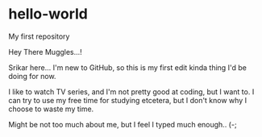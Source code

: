 # hello-world
My first repository


Hey There Muggles...!

Srikar here... I'm new to GitHub, so this is my first edit kinda thing I'd be doing for now.

I like to watch TV series, and I'm not pretty good at coding, but I want to. I can try to use my free time for studying etcetera, but I don't know why I choose to waste my time.

Might be not too much about me, but I feel I typed much enough.. (-;
